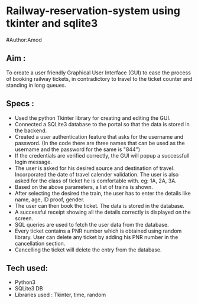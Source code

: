 # Railway-reservation-system using tkinter and sqlite3
#Author:Amod

## Aim : 
To create a user friendly Graphical User Interface (GUI) to ease the process of booking railway tickets, in contradictory to travel to the ticket counter and standing in long queues. 

## Specs :
- Used the python Tkinter library for creating and editing the GUI.
- Connected a SQLite3 database to the portal so that the data is stored in the backend.
- Created a user authentication feature that asks for the username and password. (In the code there are three names that can be used as the username and the password for the same is "844")
- If the credentials are verified correctly, the GUI will popup a successfull login message.
- The user is asked for his desired source and destination of travel. Incorporated the date of travel calender validation. The user is also asked for the class of ticket he is comfortable with. eg: 1A, 2A, 3A.
- Based on the above parameters, a list of trains is shown.
- After selecting the desired the train, the user has to enter the details like name, age, ID proof, gender.
- The user can then book the ticket. The data is stored in the database.
- A successful receipt showing all the details correctly is displayed on the screen.
- SQL queries are used to fetch the user data from the database.
- Every ticket contains a PNR number which is obtained using random library. User can delete any ticket by adding his PNR number in the cancellation section.
- Cancelling the ticket will delete the entry from the database.

## Tech used:
- Python3
- SQLite3 DB
- Libraries used : Tkinter, time, random
